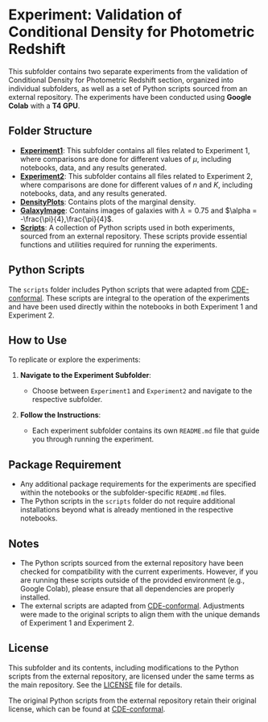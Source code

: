 # Experiment: Validation of Conditional Density for Photometric Redshift

This subfolder contains two separate experiments from the validation of Conditional Density for Photometric Redshift section, organized into individual subfolders, as well as a set of Python scripts sourced from an external repository. The experiments have been conducted using **Google Colab** with a **T4 GPU**.

## Folder Structure

- **[Experiment1](https://github.com/anirbanc96/ECMMD-CondTwoSamp/tree/main/Simulation%20Based%20Inference/SBI-Redshift/Experiment%201)**: This subfolder contains all files related to Experiment 1, where comparisons are done for different values of $\mu$, including notebooks, data, and any results generated.
- **[Experiment2](https://github.com/anirbanc96/ECMMD-CondTwoSamp/tree/main/Simulation%20Based%20Inference/SBI-Redshift/Experiment%202)**: This subfolder contains all files related to Experiment 2, where comparisons are done for different values of $n$ and $K$, including notebooks, data, and any results generated.
- **[DensityPlots](https://github.com/anirbanc96/ECMMD-CondTwoSamp/tree/main/Simulation%20Based%20Inference/SBI-Redshift/DensityPlots)**: Contains plots of the marginal density.
- **[GalaxyImage](https://github.com/anirbanc96/ECMMD-CondTwoSamp/tree/main/Simulation%20Based%20Inference/SBI-Redshift/GalaxyImage)**: Contains images of galaxies with $\lambda = 0.75$ and $\alpha = -\frac{\pi}{4},\frac{\pi}{4}$.
- **[Scripts](https://github.com/anirbanc96/ECMMD-CondTwoSamp/tree/main/Simulation%20Based%20Inference/SBI-Redshift/Scripts)**: A collection of Python scripts used in both experiments, sourced from an external repository. These scripts provide essential functions and utilities required for running the experiments.

## Python Scripts

The `scripts` folder includes Python scripts that were adapted from [CDE-conformal](https://github.com/zhao-david/CDE-conformal). These scripts are integral to the operation of the experiments and have been used directly within the notebooks in both Experiment 1 and Experiment 2.

## How to Use

To replicate or explore the experiments:

1. **Navigate to the Experiment Subfolder**:
    - Choose between `Experiment1` and `Experiment2` and navigate to the respective subfolder.

2. **Follow the Instructions**:
    - Each experiment subfolder contains its own `README.md` file that guide you through running the experiment.

## Package Requirement

- Any additional package requirements for the experiments are specified within the notebooks or the subfolder-specific `README.md` files.
- The Python scripts in the `scripts` folder do not require additional installations beyond what is already mentioned in the respective notebooks.

## Notes

- The Python scripts sourced from the external repository have been checked for compatibility with the current experiments. However, if you are running these scripts outside of the provided environment (e.g., Google Colab), please ensure that all dependencies are properly installed.
- The external scripts are adapted from [CDE-conformal](https://github.com/zhao-david/CDE-conformal). Adjustments were made to the original scripts to align them with the unique demands of Experiment 1 and Experiment 2. 

## License

This subfolder and its contents, including modifications to the Python scripts from the external repository, are licensed under the same terms as the main repository. See the [LICENSE](../../LICENSE) file for details.

The original Python scripts from the external repository retain their original license, which can be found at [CDE-conformal](https://github.com/zhao-david/CDE-conformal).
